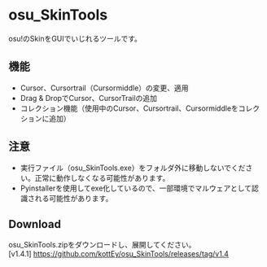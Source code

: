 # osu_SkinTools

osu!のSkinをGUIでいじれるツールです。

## 機能
- Cursor、Cursortrail（Cursormiddle）の変更、適用
- Drag & DropでCursor、CursorTrailの追加
- コレクション機能（使用中のCursor、Cursortrail、Cursormiddleをコレクションに追加）
  
## 注意
- 実行ファイル（osu_SkinTools.exe）をフォルダ外に移動しないでください。正常に動作しなくなる可能性があります。
- Pyinstallerを使用してexe化しているので、一部環境でマルウェアとして認識される可能性があります。
    
## Download
osu_SkinTools.zipをダウンロードし、展開してください。  
[v1.4.1] https://github.com/kottEy/osu_SkinTools/releases/tag/v1.4
